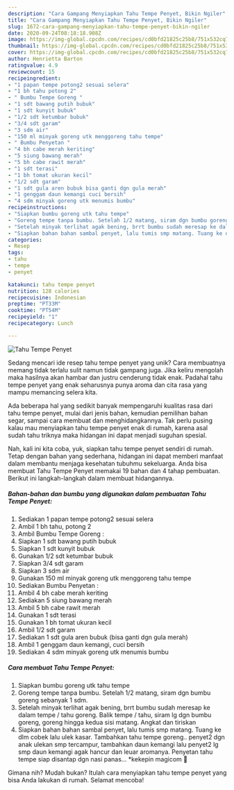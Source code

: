 ```yaml
---
description: "Cara Gampang Menyiapkan Tahu Tempe Penyet, Bikin Ngiler"
title: "Cara Gampang Menyiapkan Tahu Tempe Penyet, Bikin Ngiler"
slug: 1672-cara-gampang-menyiapkan-tahu-tempe-penyet-bikin-ngiler
date: 2020-09-24T08:18:18.908Z
image: https://img-global.cpcdn.com/recipes/cd0bfd21825c25b8/751x532cq70/tahu-tempe-penyet-foto-resep-utama.jpg
thumbnail: https://img-global.cpcdn.com/recipes/cd0bfd21825c25b8/751x532cq70/tahu-tempe-penyet-foto-resep-utama.jpg
cover: https://img-global.cpcdn.com/recipes/cd0bfd21825c25b8/751x532cq70/tahu-tempe-penyet-foto-resep-utama.jpg
author: Henrietta Barton
ratingvalue: 4.9
reviewcount: 15
recipeingredient:
- "1 papan tempe potong2 sesuai selera"
- "1 bh tahu potong 2"
- " Bumbu Tempe Goreng "
- "1 sdt bawang putih bubuk"
- "1 sdt kunyit bubuk"
- "1/2 sdt ketumbar bubuk"
- "3/4 sdt garam"
- "3 sdm air"
- "150 ml minyak goreng utk menggoreng tahu tempe"
- " Bumbu Penyetan "
- "4 bh cabe merah keriting"
- "5 siung bawang merah"
- "5 bh cabe rawit merah"
- "1 sdt terasi"
- "1 bh tomat ukuran kecil"
- "1/2 sdt garam"
- "1 sdt gula aren bubuk bisa ganti dgn gula merah"
- "1 genggam daun kemangi cuci bersih"
- "4 sdm minyak goreng utk menumis bumbu"
recipeinstructions:
- "Siapkan bumbu goreng utk tahu tempe"
- "Goreng tempe tanpa bumbu. Setelah 1/2 matang, siram dgn bumbu goreng sebanyak 1 sdm."
- "Setelah minyak terlihat agak bening, brrt bumbu sudah meresap ke dalam tempe / tahu goreng. Balik tempe / tahu, siram lg dgn bumbu goreng, goreng hingga kedua sisi matang. Angkat dan tiriskan"
- "Siapkan bahan bahan sambal penyet, lalu tumis smp matang. Tuang ke dlm cobek lalu ulek kasar. Tambahkan tahu tempe goreng.. penyet2 dgn anak ulekan smp tercampur, tambahkan daun kemangi lalu penyet2 lg smp daun kemangi agak hancur dan leuar aromanya. Penyetan tahu tempe siap disantap dgn nasi panas... *kekepin magicom 🤣"
categories:
- Resep
tags:
- tahu
- tempe
- penyet

katakunci: tahu tempe penyet 
nutrition: 128 calories
recipecuisine: Indonesian
preptime: "PT33M"
cooktime: "PT54M"
recipeyield: "1"
recipecategory: Lunch

---
```



![Tahu Tempe Penyet](https://img-global.cpcdn.com/recipes/cd0bfd21825c25b8/751x532cq70/tahu-tempe-penyet-foto-resep-utama.jpg)

Sedang mencari ide resep tahu tempe penyet yang unik? Cara membuatnya memang tidak terlalu sulit namun tidak gampang juga. Jika keliru mengolah maka hasilnya akan hambar dan justru cenderung tidak enak. Padahal tahu tempe penyet yang enak seharusnya punya aroma dan cita rasa yang mampu memancing selera kita.

Ada beberapa hal yang sedikit banyak mempengaruhi kualitas rasa dari tahu tempe penyet, mulai dari jenis bahan, kemudian pemilihan bahan segar, sampai cara membuat dan menghidangkannya. Tak perlu pusing kalau mau menyiapkan tahu tempe penyet enak di rumah, karena asal sudah tahu triknya maka hidangan ini dapat menjadi suguhan spesial.




Nah, kali ini kita coba, yuk, siapkan tahu tempe penyet sendiri di rumah. Tetap dengan bahan yang sederhana, hidangan ini dapat memberi manfaat dalam membantu menjaga kesehatan tubuhmu sekeluarga. Anda bisa membuat Tahu Tempe Penyet memakai 19 bahan dan 4 tahap pembuatan. Berikut ini langkah-langkah dalam membuat hidangannya.

<!--inarticleads1-->

##### Bahan-bahan dan bumbu yang digunakan dalam pembuatan Tahu Tempe Penyet:

1. Sediakan 1 papan tempe potong2 sesuai selera
1. Ambil 1 bh tahu, potong 2
1. Ambil  Bumbu Tempe Goreng :
1. Siapkan 1 sdt bawang putih bubuk
1. Siapkan 1 sdt kunyit bubuk
1. Gunakan 1/2 sdt ketumbar bubuk
1. Siapkan 3/4 sdt garam
1. Siapkan 3 sdm air
1. Gunakan 150 ml minyak goreng utk menggoreng tahu tempe
1. Sediakan  Bumbu Penyetan :
1. Ambil 4 bh cabe merah keriting
1. Sediakan 5 siung bawang merah
1. Ambil 5 bh cabe rawit merah
1. Gunakan 1 sdt terasi
1. Gunakan 1 bh tomat ukuran kecil
1. Ambil 1/2 sdt garam
1. Sediakan 1 sdt gula aren bubuk (bisa ganti dgn gula merah)
1. Ambil 1 genggam daun kemangi, cuci bersih
1. Sediakan 4 sdm minyak goreng utk menumis bumbu




<!--inarticleads2-->

##### Cara membuat Tahu Tempe Penyet:

1. Siapkan bumbu goreng utk tahu tempe
1. Goreng tempe tanpa bumbu. Setelah 1/2 matang, siram dgn bumbu goreng sebanyak 1 sdm.
1. Setelah minyak terlihat agak bening, brrt bumbu sudah meresap ke dalam tempe / tahu goreng. Balik tempe / tahu, siram lg dgn bumbu goreng, goreng hingga kedua sisi matang. Angkat dan tiriskan
1. Siapkan bahan bahan sambal penyet, lalu tumis smp matang. Tuang ke dlm cobek lalu ulek kasar. Tambahkan tahu tempe goreng.. penyet2 dgn anak ulekan smp tercampur, tambahkan daun kemangi lalu penyet2 lg smp daun kemangi agak hancur dan leuar aromanya. Penyetan tahu tempe siap disantap dgn nasi panas... *kekepin magicom 🤣




Gimana nih? Mudah bukan? Itulah cara menyiapkan tahu tempe penyet yang bisa Anda lakukan di rumah. Selamat mencoba!
